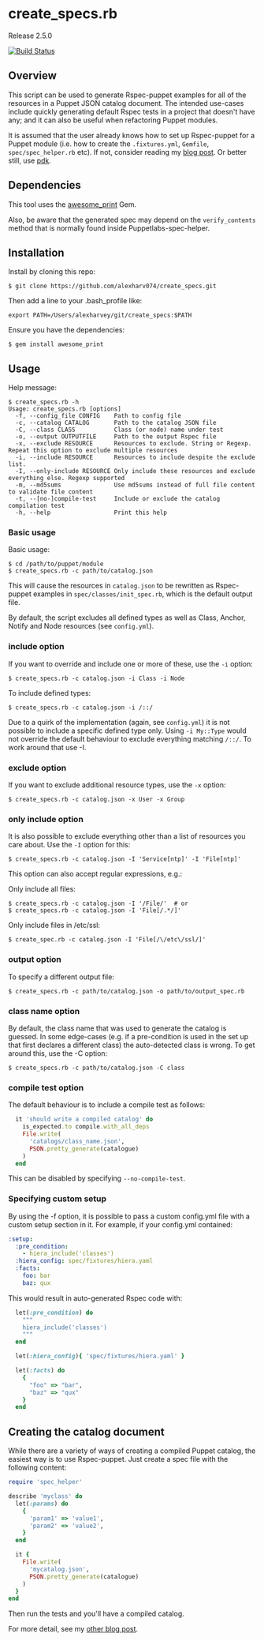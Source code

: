 # create_specs.rb

Release 2.5.0

[![Build Status](https://img.shields.io/travis/alexharv074/create_specs.svg)](https://travis-ci.org/alexharv074/create_specs)

## Overview

This script can be used to generate Rspec-puppet examples for all of the resources in a Puppet JSON catalog document. The intended use-cases include quickly generating default Rspec tests in a project that doesn't have any; and it can also be useful when refactoring Puppet modules.

It is assumed that the user already knows how to set up Rspec-puppet for a Puppet module (i.e. how to create the `.fixtures.yml`, `Gemfile`, `spec/spec_helper.rb` etc).  If not, consider reading my [blog post](https://alexharv074.github.io/2016/05/08/setting-up-puppet-module-testing-from-scratch-part-i-puppet-syntax-puppet-lint-and-rspec-puppet.html). Or better still, use [pdk](https://github.com/puppetlabs/pdk).

## Dependencies

This tool uses the [awesome_print](https://github.com/awesome-print/awesome_print) Gem.

Also, be aware that the generated spec may depend on the `verify_contents` method that is normally found inside Puppetlabs-spec-helper.

## Installation

Install by cloning this repo:

```
$ git clone https://github.com/alexharv074/create_specs.git
```

Then add a line to your .bash_profile like:

```
export PATH=/Users/alexharvey/git/create_specs:$PATH
```

Ensure you have the dependencies:

```
$ gem install awesome_print
```

## Usage

Help message:

```
$ create_specs.rb -h
Usage: create_specs.rb [options]
  -f, --config_file CONFIG    Path to config file
  -c, --catalog CATALOG       Path to the catalog JSON file
  -C, --class CLASS           Class (or node) name under test
  -o, --output OUTPUTFILE     Path to the output Rspec file
  -x, --exclude RESOURCE      Resources to exclude. String or Regexp. Repeat this option to exclude multiple resources
  -i, --include RESOURCE      Resources to include despite the exclude list.
  -I, --only-include RESOURCE Only include these resources and exclude everything else. Regexp supported
  -m, --md5sums               Use md5sums instead of full file content to validate file content
  -t, --[no-]compile-test     Include or exclude the catalog compilation test
  -h, --help                  Print this help
```

### Basic usage

Basic usage:

```
$ cd /path/to/puppet/module
$ create_specs.rb -c path/to/catalog.json
```

This will cause the resources in `catalog.json` to be rewritten as Rspec-puppet examples in `spec/classes/init_spec.rb`, which is the default output file.

By default, the script excludes all defined types as well as Class, Anchor, Notify and Node resources (see `config.yml`).

### include option

If you want to override and include one or more of these, use the `-i` option:

```
$ create_specs.rb -c catalog.json -i Class -i Node
```

To include defined types:

```
$ create_specs.rb -c catalog.json -i /::/
```

Due to a quirk of the implementation (again, see `config.yml`) it is not possible to include a specific defined type only. Using `-i My::Type` would not override the default behaviour to exclude everything matching `/::/`. To work around that use -I.

### exclude option

If you want to exclude additional resource types, use the `-x` option:

```
$ create_specs.rb -c catalog.json -x User -x Group
```

### only include option

It is also possible to exclude everything other than a list of resources you care about. Use the `-I` option for this:

```
$ create_specs.rb -c catalog.json -I 'Service[ntp]' -I 'File[ntp]'
```

This option can also accept regular expressions, e.g.:

Only include all files:

```
$ create_specs.rb -c catalog.json -I '/File/'  # or
$ create_specs.rb -c catalog.json -I 'File[/.*/]'
```

Only include files in /etc/ssl:

```
$ create_spec.rb -c catalog.json -I 'File[/\/etc\/ssl/]'
```

### output option

To specify a different output file:

```
$ create_specs.rb -c path/to/catalog.json -o path/to/output_spec.rb
```

### class name option

By default, the class name that was used to generate the catalog is guessed. In some edge-cases (e.g. if a pre-condition is used in the set up that first declares a different class) the auto-detected class is wrong. To get around this, use the -C option:

```
$ create_specs.rb -c path/to/catalog.json -C class
```

### compile test option

The default behaviour is to include a compile test as follows:

```ruby
  it 'should write a compiled catalog' do
    is_expected.to compile.with_all_deps
    File.write(
      'catalogs/class_name.json',
      PSON.pretty_generate(catalogue)
    )
  end
```

This can be disabled by specifying `--no-compile-test`.

### Specifying custom setup

By using the -f option, it is possible to pass a custom config.yml file with a custom setup section in it. For example, if your config.yml contained:

```yaml
:setup:
  :pre_condition:
    - hiera_include('classes')
  :hiera_config: spec/fixtures/hiera.yaml
  :facts:
    foo: bar
    baz: qux
```

This would result in auto-generated Rspec code with:

```ruby
  let(:pre_condition) do
    """
    hiera_include('classes')
    """
  end

  let(:hiera_config){ 'spec/fixtures/hiera.yaml' }

  let(:facts) do
    {
      "foo" => "bar",
      "baz" => "qux"
    }
  end
```

## Creating the catalog document

While there are a variety of ways of creating a compiled Puppet catalog, the easiest way is to use Rspec-puppet.  Just create a spec file with the following content:

```ruby
require 'spec_helper'

describe 'myclass' do
  let(:params) do
    {
      'param1' => 'value1',
      'param2' => 'value2',
    }
  end

  it {
    File.write(
      'mycatalog.json',
      PSON.pretty_generate(catalogue)
    )
  }
end
```

Then run the tests and you'll have a compiled catalog.

For more detail, see my [other blog post](https://alexharv074.github.io/2017/05/31/using-create_specs-to-refactor-puppet.html).

